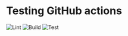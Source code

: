 # Testing GitHub actions

![Lint](https://github.com/fmasclef/gha/workflows/lint/badge.svg?branch=main&event=push)
![Build](https://github.com/fmasclef/gha/workflows/build/badge.svg?branch=main&event=push)
![Test](https://github.com/fmasclef/gha/workflows/test/badge.svg?branch=main&event=push)

